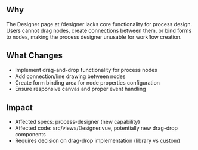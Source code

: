 ## Why
The Designer page at /designer lacks core functionality for process design. Users cannot drag nodes, create connections between them, or bind forms to nodes, making the process designer unusable for workflow creation.

## What Changes
- Implement drag-and-drop functionality for process nodes
- Add connection/line drawing between nodes
- Create form binding area for node properties configuration
- Ensure responsive canvas and proper event handling

## Impact
- Affected specs: process-designer (new capability)
- Affected code: src/views/Designer.vue, potentially new drag-drop components
- Requires decision on drag-drop implementation (library vs custom)
